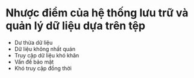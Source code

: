 # Nhược điểm của hệ thống lưu trữ và quản lý dữ liệu dựa trên tệp
- Dư thừa dữ liệu
- Dữ liệu không nhất quán
- Truy cập dữ liệu khó khăn
- Vấn đề bảo mật
- Khó truy cập đồng thời

